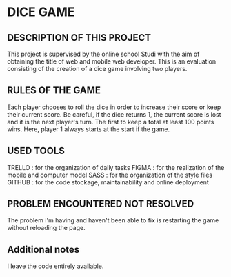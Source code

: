 # DICE GAME

## DESCRIPTION OF THIS PROJECT
This project is supervised by the online school Studi with the aim of obtaining the title of web and mobile web developer.
This is an evaluation consisting of the creation of a dice game involving two players.

## RULES OF THE GAME
Each player chooses to roll the dice in order to increase their score or keep their current score.
Be careful, if the dice returns 1, the current score is lost and it is the next player's turn.
The first to keep a total at least 100 points wins.
Here, player 1 always starts at the start if the game.

## USED TOOLS
TRELLO : for the organization of daily tasks
FIGMA : for the realization of the mobile and computer model
SASS : for the organization of the style files
GITHUB : for the code stockage, maintainability and online deployment

## PROBLEM ENCOUNTERED NOT RESOLVED
The problem i'm having and haven't been able to fix is restarting the game without reloading the page.

## Additional notes
I leave the code entirely available.
